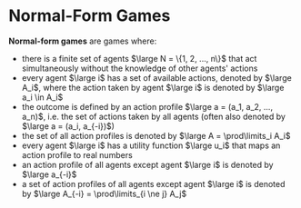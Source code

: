 # Normal-Form Games

**Normal-form games** are games where:

- there is a finite set of agents $\large N = \{1, 2, ..., n\}$ that act simultaneously without the knowledge of other agents' actions
- every agent $\large i$ has a set of available actions, denoted by $\large A_i$, where the action taken by agent $\large i$ is denoted by $\large a_i \in A_i$
- the outcome is defined by an action profile $\large a = (a_1, a_2, ..., a_n)$, i.e. the set of actions taken by all agents (often also denoted by $\large a = (a_i, a_{-i})$)
- the set of all action profiles is denoted by $\large A = \prod\limits_i A_i$
- every agent $\large i$ has a utility function $\large u_i$ that maps an action profile to real numbers
- an action profile of all agents except agent $\large i$ is denoted by $\large a_{-i}$
- a set of action profiles of all agents except agent $\large i$ is denoted by $\large A_{-i} = \prod\limits_{i \ne j} A_j$


